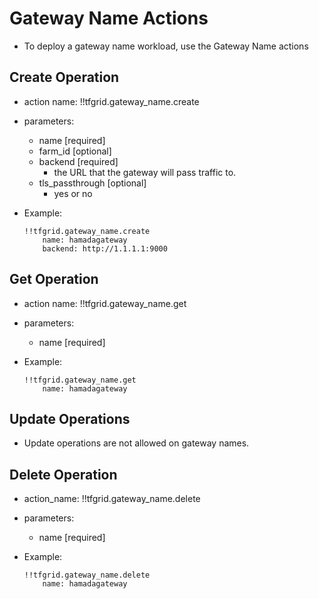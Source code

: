 # Gateway Name Actions

- To deploy a gateway name workload, use the Gateway Name actions

## Create Operation

- action name: !!tfgrid.gateway_name.create
- parameters:
  - name [required]
  - farm_id [optional]
  - backend [required]
    - the URL that the gateway will pass traffic to.
  - tls_passthrough [optional]
    - yes or no

- Example:
  
  ```
  !!tfgrid.gateway_name.create 
      name: hamadagateway
      backend: http://1.1.1.1:9000
  ```

## Get Operation

- action name: !!tfgrid.gateway_name.get
- parameters:
  - name [required]

- Example:
  
  ```
  !!tfgrid.gateway_name.get
      name: hamadagateway
  ```

## Update Operations

- Update operations are not allowed on gateway names.

## Delete Operation

- action_name: !!tfgrid.gateway_name.delete
- parameters:
  - name [required]

- Example:
  
  ```
  !!tfgrid.gateway_name.delete
      name: hamadagateway
  ```
